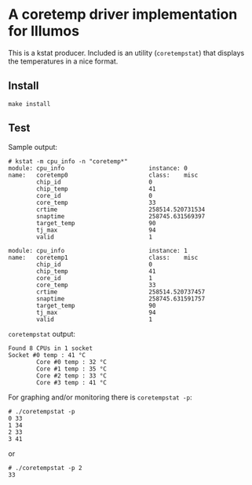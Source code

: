 A coretemp driver implementation for Illumos
============================================

This is a kstat producer. Included is an utility (```coretempstat```) that displays the temperatures in a nice format.

Install
-------

```make install```

Test
----

Sample output:

```console
# kstat -m cpu_info -n "coretemp*"
module: cpu_info                        instance: 0
name:   coretemp0                       class:    misc
        chip_id                         0
        chip_temp                       41
        core_id                         0
        core_temp                       33
        crtime                          258514.520731534
        snaptime                        258745.631569397
        target_temp                     90
        tj_max                          94
        valid                           1

module: cpu_info                        instance: 1
name:   coretemp1                       class:    misc
        chip_id                         0
        chip_temp                       41
        core_id                         1
        core_temp                       33
        crtime                          258514.520737457
        snaptime                        258745.631591757
        target_temp                     90
        tj_max                          94
        valid                           1
```

```coretempstat``` output:

```console
Found 8 CPUs in 1 socket
Socket #0 temp : 41 °C
        Core #0 temp : 32 °C
        Core #1 temp : 35 °C
        Core #2 temp : 33 °C
        Core #3 temp : 41 °C
```

For graphing and/or monitoring there is ```coretempstat -p```:

```console
# ./coretempstat -p
0 33
1 34
2 33
3 41
```

or

```console
# ./coretempstat -p 2
33
```
